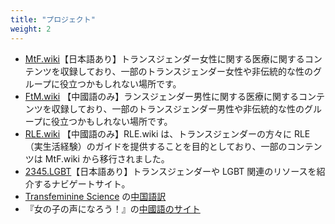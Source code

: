 ```yaml
---
title: "プロジェクト"
weight: 2
---
```


- [MtF.wiki](https://MtF.wiki/ja)【日本語あり】トランスジェンダー女性に関する医療に関するコンテンツを収録しており、一部のトランスジェンダー女性や非伝統的な性のグループに役立つかもしれない場所です。
- [FtM.wiki](https://FtM.wiki) 【中國語のみ】ランスジェンダー男性に関する医療に関するコンテンツを収録しており、一部のトランスジェンダー男性や非伝統的な性のグループに役立つかもしれない場所です。
- [RLE.wiki](https://RLE.wiki) 【中國語のみ】RLE.wiki は、トランスジェンダーの方々に RLE（実生活経験）のガイドを提供することを目的としており、一部のコンテンツは MtF.wiki から移行されました。
- [2345.LGBT](https://2345.LGBT/ja)【日本語あり】トランスジェンダーや LGBT 関連のリソースを紹介するナビゲートサイト。
- [Transfeminine Science](https://transfemscience.org/) の[中国語訳](https://tfsci.mtf.wiki)
- 『女の子の声になろう！』の[中國語のサイト](https://vocal.mtf.wiki/)
